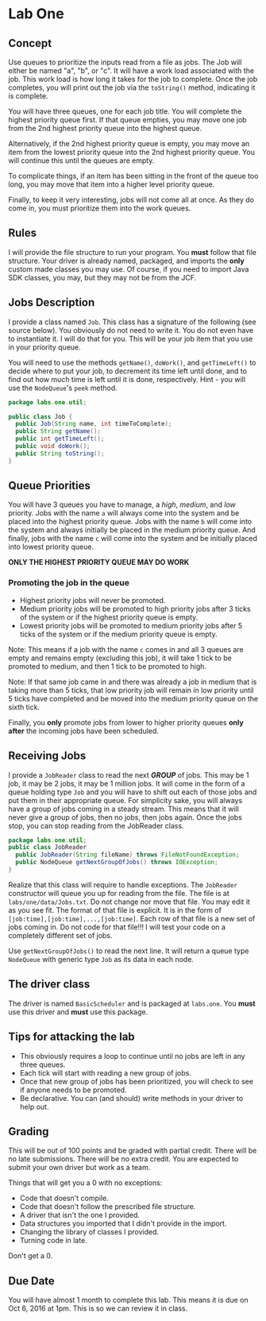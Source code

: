 # Lab One

## Concept
Use queues to prioritize the inputs read from a file as jobs. The Job will either be named "a", "b", or "c". It will have a work load associated with the job. This work load is how long it takes for the job to complete. Once the job completes, you will print out the job via the `toString()` method, indicating it is complete.

You will have three queues, one for each job title. You will complete the highest priority queue first. If that queue empties, you may move one job from the 2nd highest priority queue into the highest queue.

Alternatively, if the 2nd highest priority queue is empty, you may move an item from the lowest priority queue into the 2nd highest priority queue. You will continue this until the queues are empty.

To complicate things, if an item has been sitting in the front of the queue too long, you may move that item into a higher level priority queue.

Finally, to keep it very interesting, jobs will not come all at once. As they do come in, you must prioritize them into the work queues.

## Rules
I will provide the file structure to run your program. You **must** follow that file structure. Your driver is already named, packaged, and imports the **only** custom made classes you may use. Of course, if you need to import Java SDK classes, you may, but they may not be from the JCF.

## Jobs Description
I provide a class named `Job`. This class has a signature of the following (see source below). You obviously do not need to write it. You do not even have to instantiate it. I will do that for you. This will be your job item that you use in your priority queue.

You will need to use the methods `getName()`, `doWork()`, and `getTimeLeft()` to decide where to put your job, to decrement its time left until done, and to find out how much time is left until it is done, respectively. Hint - you will use the `NodeQueue`'s `peek` method.

```java
package labs.one.util;

public class Job {
  public Job(String name, int timeToComplete);
  public String getName();
  public int getTimeLeft();
  public void doWork();
  public String toString();
}
```

## Queue Priorities
You will have 3 queues you have to manage, a *high*, *medium*, and *low* priority. Jobs with the name `a` will always come into the system and be placed into the highest priority queue. Jobs with the name `b` will come into the system and always initially be placed in the medium priority queue. And finally, jobs with the name `c` will come into the system and be initially placed into lowest priority queue.

**ONLY THE HIGHEST PRIORITY QUEUE MAY DO WORK**

### Promoting the job in the queue
* Highest priority jobs will never be promoted.
* Medium priority jobs will be promoted to high priority jobs after 3 ticks of the system or if the highest priority queue is empty.
* Lowest priority jobs will be promoted to medium priority jobs after 5 ticks of the system or if the medium priority queue is empty.

Note: This means if a job with the name `c` comes in and all 3 queues are empty and remains empty (excluding this job), it will take 1 tick to be promoted to medium, and then 1 tick to be promoted to high.

Note: If that same job came in and there was already a job in medium that is taking more than 5 ticks, that low priority job will remain in low priority until 5 ticks have completed and be moved into the medium priority queue on the sixth tick.

Finally, you **only** promote jobs from lower to higher priority queues **only after** the incoming jobs have been scheduled.

## Receiving Jobs
I provide a `JobReader` class to read the next ***GROUP*** of jobs. This may be 1 job, it may be 2 jobs, it may be 1 million jobs. It will come in the form of a queue holding type `Job` and you will have to shift out each of those jobs and put them in their appropriate queue. For simplicity sake, you will always have a group of jobs coming in a steady stream. This means that it will never give a group of jobs, then no jobs, then jobs again. Once the jobs stop, you can stop reading from the JobReader class.


```java
package labs.one.util;
public class JobReader
  public JobReader(String fileName) throws FileNotFoundException;
  public NodeQueue getNextGroupOfJobs() throws IOException;
}
```
Realize that this class will require to handle exceptions. The `JobReader` constructor will queue you up for reading from the file. The file is at `labs/one/data/Jobs.txt`. Do not change nor move that file. You may edit it as you see fit. The format of that file is explicit. It is in the form of `[job:time],[job:time],...,[job:time]`. Each row of that file is a new set of jobs coming in. Do not code for that file!!! I will test your code on a completely different set of jobs.

Use `getNextGroupOfJobs()` to read the next line. It will return a queue type `NodeQueue` with generic type `Job` as its data in each node.

## The driver class
The driver is named `BasicScheduler` and is packaged at `labs.one`. You **must** use this driver and **must** use this package.

## Tips for attacking the lab
* This obviously requires a loop to continue until no jobs are left in any three queues.
* Each tick will start with reading a new group of jobs.
* Once that new group of jobs has been prioritized, you will check to see if anyone needs to be promoted.
* Be declarative. You can (and should) write methods in your driver to help out.

## Grading
This will be out of 100 points and be graded with partial credit. There will be no late submissions. There will be no extra credit. You are expected to submit your own driver but work as a team.

Things that will get you a 0 with no exceptions:
  * Code that doesn't compile.
  * Code that doesn't follow the prescribed file structure.
  * A driver that isn't the one I provided.
  * Data structures you imported that I didn't provide in the import.
  * Changing the library of classes I provided.
  * Turning code in late.

Don't get a 0.

## Due Date
You will have almost 1 month to complete this lab. This means it is due on Oct 6, 2016 at 1pm. This is so we can review it in class.
